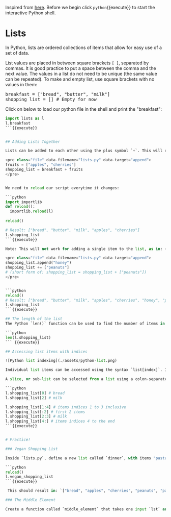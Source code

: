 Inspired from [here](https://www.codecademy.com/learn/paths/build-python-web-apps-flask/tracks/flask-python-data-structures-loops/modules/learn-python3-lists/cheatsheet).
Before we begin click `python`{{execute}} to start the interactive Python shell.

# Lists

In Python, lists are ordered collections of items that allow for easy use of a set of data.

List values are placed in between square brackets `[ ]`, separated by commas. It is good practice to put a space between the comma and the next value. The values in a list do not need to be unique (the same value can be repeated). To make and empty list, use square brackets with no values in them:

<pre class="file" data-filename="lists.py" data-target="append">
breakfast = ["bread", "butter", "milk"]
shopping_list = [] # Empty for now
</pre>

Click on below to load our python file in the shell and print the "breakfast":

```python
import lists as l
l.breakfast
```{{execute}}


## Adding Lists Together

Lists can be added to each other using the plus symbol `+`. This will result in a new list containing the same items in the same order with the first list’s items coming first.

<pre class="file" data-filename="lists.py" data-target="append">
fruits = ["apples", "cherries"]
shopping_list = breakfast + fruits
</pre>


We need to reload our script everytime it changes:

```python
import importlib
def reload():
  importlib.reload(l)
    
reload()

# Result: ["bread", "butter", "milk", "apples", "cherries"]
l.shopping_list
```{{execute}}

Note: This will not work for adding a single item to the list, as in: <code><s>shopping_list = shopping_list + "cookies"</s></code>. To do this, either use the `append()` method or use the plus symbol to add a new list with a single value:

<pre class="file" data-filename="lists.py" data-target="append">
shopping_list.append("honey")
shopping_list += ["peanuts"]
# (short form of: shopping_list = shopping_list + ["peanuts"])
</pre>


```python
reload()
# Result: ["bread", "butter", "milk", "apples", "cherries", "honey", "peanuts"]
l.shopping_list
```{{execute}}

## The length of the list
The Python `len()` function can be used to find the number of items in the list:

```python
len(l.shopping_list)
``` {{execute}}

## Accessing list items with indices

![Python list indexing](./assets/python-list.png)

Individual list items can be accessed using the syntax `list[index]`. Indices begin at zero and end at the length of the list minus one. So the first item is at index `0` and the last one at index `len(list) - 1`. 

A slice, or sub-list can be selected from a list using a colon-separated starting and ending point. For example: `list[1:4]` returns a new list including the item at index 1 and everything until but excluding the 4th item, so items 1, 2 and 3. When the slice starts at the beginning of the list, there is no need to specify the starting point of 0. Similarly, when the slice ends at the end of the list, the endpoint can be omitted. For example: `list[:5]` will include the first 5 items and `list[5:]` will include the last 5 items.

```python
l.shopping_list[0] # bread
l.shopping_list[2] # milk

l.shopping_list[1:4] # items indices 1 to 3 inclusive
l.shopping_list[:2] # first 2 items
l.shopping_list[2:3] # milk
l.shopping_list[4:] # items indices 4 to the end
```{{execute}}


# Practice!

### Vegan Shopping List

Inside `lists.py`, define a new list called `dinner`, with items "pasta" and "sausage", and add it to the shopping list. Then, define another list called `vegan_shopping_list`, and add all vegan items from the shopping list to it, using **only** the range subsetting and plus syntax. Test it by running:

```python
reload()
l.vegan_shopping_list
```{{execute}}

 This should result in: `["bread", "apples", "cherries", "peanuts", "pasta"]`

### The Middle Element

Create a function called `middle_element` that takes one input `lst` and returns the middle element, if `lst` has an odd number of elements and the average of the middle two elements if there are an even number of elements. 

